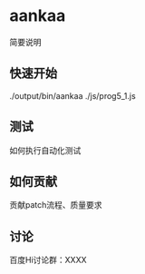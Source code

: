 # aankaa
简要说明

## 快速开始
./output/bin/aankaa ./js/prog5_1.js

## 测试
如何执行自动化测试

## 如何贡献
贡献patch流程、质量要求

## 讨论
百度Hi讨论群：XXXX
